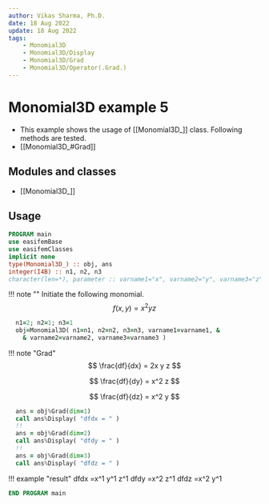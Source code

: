 ```yaml
---
author: Vikas Sharma, Ph.D.
date: 18 Aug 2022
update: 18 Aug 2022
tags:
    - Monomial3D
    - Monomial3D/Display
    - Monomial3D/Grad
    - Monomial3D/Operator(.Grad.)
---
```


# Monomial3D example 5

- This example shows the usage of [[Monomial3D_]] class. Following methods are tested.
- [[Monomial3D_#Grad]]

## Modules and classes

- [[Monomial3D_]]

## Usage

```fortran
PROGRAM main
use easifemBase
use easifemClasses
implicit none
type(Monomial3D_) :: obj, ans
integer(I4B) :: n1, n2, n3
character(len=*), parameter :: varname1="x", varname2="y", varname3="z"
```

!!! note ""
    Initiate the following monomial.
$$
f(x,y)=x^2 y z
$$

```fortran
  n1=2; n2=1; n3=1
  obj=Monomial3D( n1=n1, n2=n2, n3=n3, varname1=varname1, &
    & varname2=varname2, varname3=varname3 )
```

!!! note "Grad"
$$
\frac{df}{dx} = 2x y z
$$

$$
\frac{df}{dy} = x^2 z
$$

$$
\frac{df}{dz} = x^2 y
$$

```fortran
  ans = obj%Grad(dim=1)
  call ans%Display( "dfdx = " )
  !!
  ans = obj%Grad(dim=2)
  call ans%Display( "dfdy = " )
  !!
  ans = obj%Grad(dim=3)
  call ans%Display( "dfdz = " )
```

!!! example "result"
    dfdx =x^1 y^1 z^1
    dfdy =x^2 z^1
    dfdz =x^2 y^1

```fortran
END PROGRAM main
```
